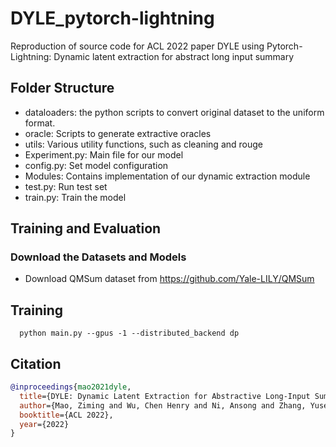 # DYLE_pytorch-lightning
Reproduction of source code for ACL 2022 paper DYLE using Pytorch-Lightning: Dynamic latent extraction for abstract long input summary


## Folder Structure
- dataloaders: the python scripts to convert original dataset to the uniform format.
- oracle: Scripts to generate extractive oracles
- utils: Various utility functions, such as cleaning and rouge
- Experiment.py: Main file for our model
- config.py: Set model configuration
- Modules: Contains implementation of our dynamic extraction module
- test.py: Run test set
- train.py: Train the model

## Training and Evaluation

### Download the Datasets and Models
- Download QMSum dataset from https://github.com/Yale-LILY/QMSum

## Training

```
  python main.py --gpus -1 --distributed_backend dp
```

## Citation
```bibtex
@inproceedings{mao2021dyle,
  title={DYLE: Dynamic Latent Extraction for Abstractive Long-Input Summarization},
  author={Mao, Ziming and Wu, Chen Henry and Ni, Ansong and Zhang, Yusen and Zhang, Rui and Yu, Tao and Deb, Budhaditya and Zhu, Chenguang and Awadallah, Ahmed H and Radev, Dragomir},
  booktitle={ACL 2022},
  year={2022}
}
``` 
